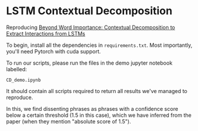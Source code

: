 # LSTM Contextual Decomposition

Reproducing [Beyond Word Importance: Contextual Decomposition to Extract Interactions from LSTMs](https://arxiv.org/abs/1801.05453)

To begin, install all the dependencies in `requirements.txt`. Most importantly, you'll need Pytorch with cuda support.

To run our scripts, please run the files in the demo jupyter notebook labelled:
```
CD_demo.ipynb
```

It should contain all scripts required to return all results we've managed to reproduce.

In this, we find dissenting phrases as phrases with a confidence score below a certain threshold (1.5 in this case), which we have inferred from the paper (when they mention "absolute score of 1.5").